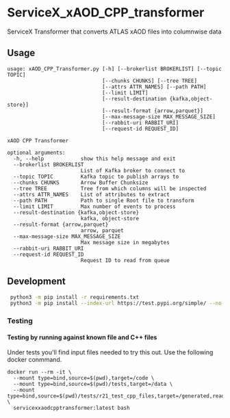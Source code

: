 # ServiceX_xAOD_CPP_transformer
ServiceX Transformer that converts ATLAS xAOD files into columnwise data

## Usage

```
usage: xAOD_CPP_Transformer.py [-h] [--brokerlist BROKERLIST] [--topic TOPIC]
                               [--chunks CHUNKS] [--tree TREE]
                               [--attrs ATTR_NAMES] [--path PATH]
                               [--limit LIMIT]
                               [--result-destination {kafka,object-store}]
                               [--result-format {arrow,parquet}]
                               [--max-message-size MAX_MESSAGE_SIZE]
                               [--rabbit-uri RABBIT_URI]
                               [--request-id REQUEST_ID]

xAOD CPP Transformer

optional arguments:
  -h, --help            show this help message and exit
  --brokerlist BROKERLIST
                        List of Kafka broker to connect to
  --topic TOPIC         Kafka topic to publish arrays to
  --chunks CHUNKS       Arrow Buffer Chunksize
  --tree TREE           Tree from which columns will be inspected
  --attrs ATTR_NAMES    List of attributes to extract
  --path PATH           Path to single Root file to transform
  --limit LIMIT         Max number of events to process
  --result-destination {kafka,object-store}
                        kafka, object-store
  --result-format {arrow,parquet}
                        arrow, parquet
  --max-message-size MAX_MESSAGE_SIZE
                        Max message size in megabytes
  --rabbit-uri RABBIT_URI
  --request-id REQUEST_ID
                        Request ID to read from queue
```

## Development
```bash
 python3 -m pip install -r requirements.txt
 python3 -m pip install --index-url https://test.pypi.org/simple/ --no-deps servicex
```

### Testing

#### Testing by running against known file and C++ files

Under tests you'll find input files needed to try this out. Use the following docker conmmand.

```
docker run --rm -it \
  --mount type=bind,source=$(pwd),target=/code \
  --mount type=bind,source=$(pwd)/tests,target=/data \
  --mount type=bind,source=$(pwd)/tests/r21_test_cpp_files,target=/generated,readonly \
  servicexxaodcpptransformer:latest bash
```
